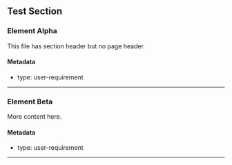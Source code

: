 ## Test Section

### Element Alpha

This file has section header but no page header.

#### Metadata
  * type: user-requirement
---

### Element Beta

More content here.

#### Metadata
  * type: user-requirement
---
